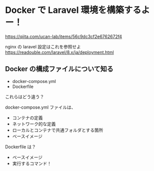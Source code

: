 # Docker で Laravel 環境を構築するよー！

https://qiita.com/ucan-lab/items/56c9dc3cf2e6762672f4

nginx の laravel 設定はこれを参照せよ
https://readouble.com/laravel/8.x/ja/deployment.html

## Docker の構成ファイルについて知る

- docker-compose.yml
- Dockerfile

これらはどう違う？

docker-compose.yml ファイルは、

- コンテナの定義
- ネットワーク的な定義
- ローカルとコンテナで共通フォルダとする箇所
- ベースイメージ

Dockerfile は？

- ベースイメージ
- 実行するコマンド！
